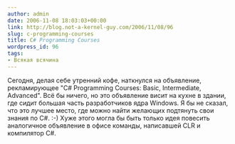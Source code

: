 ```yaml
---
author: admin
date: 2006-11-08 18:03:03+00:00
link: http://blog.not-a-kernel-guy.com/2006/11/08/96
slug: c-programming-courses
title: C# Programming Courses
wordpress_id: 96
tags:
- Всякая всячина
---
```


Сегодня, делая себе утренний кофе, наткнулся на объявление, рекламирующее "C# Programming Courses: Basic, Intermediate, Advanced". Всё бы ничего, но это объявление висит на кухне в здании, где сидит большая часть разработчиков ядра Windows. Я бы не сказал, что это лучшее место, где можно найти желающих подтянуть свои знания по C#. :-) Хуже этого могла бы быть только идея повесить аналогичное объявление в офисе команды, написавшей CLR и компилятор C#.
